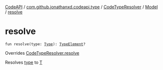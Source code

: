 [CodeAPI](../../../index.md) / [com.github.jonathanxd.codeapi.type](../../index.md) / [CodeTypeResolver](../index.md) / [Model](index.md) / [resolve](.)

# resolve

`fun resolve(type: `[`Type`](http://docs.oracle.com/javase/6/docs/api/java/lang/reflect/Type.html)`): `[`TypeElement`](http://docs.oracle.com/javase/6/docs/api/javax/lang/model/element/TypeElement.html)`?`

Overrides [CodeTypeResolver.resolve](../resolve.md)

Resolves [type](resolve.md#com.github.jonathanxd.codeapi.type.CodeTypeResolver.Model$resolve(java.lang.reflect.Type)/type) to [T](#)

